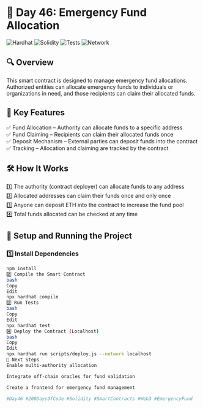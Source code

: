 # 📅 Day 46: Emergency Fund Allocation

![Hardhat](https://img.shields.io/badge/Built%20With-Hardhat-blue)
![Solidity](https://img.shields.io/badge/Solidity-0.8.21-purple)
![Tests](https://img.shields.io/badge/Tests-Chai%20%26%20Waffle-green)
![Network](https://img.shields.io/badge/Network-Localhost-orange)

## 🔍 Overview
This smart contract is designed to manage emergency fund allocations. Authorized entities can allocate emergency funds to individuals or organizations in need, and those recipients can claim their allocated funds. 

## 📜 Key Features
✅ Fund Allocation – Authority can allocate funds to a specific address  
✅ Fund Claiming – Recipients can claim their allocated funds once  
✅ Deposit Mechanism – External parties can deposit funds into the contract  
✅ Tracking – Allocation and claiming are tracked by the contract  

## 🛠️ How It Works
1️⃣ The authority (contract deployer) can allocate funds to any address  
2️⃣ Allocated addresses can claim their funds once and only once  
3️⃣ Anyone can deposit ETH into the contract to increase the fund pool  
4️⃣ Total funds allocated can be checked at any time  

## 🚀 Setup and Running the Project

### 1️⃣ Install Dependencies
```bash
npm install
2️⃣ Compile the Smart Contract
bash
Copy
Edit
npx hardhat compile
3️⃣ Run Tests
bash
Copy
Edit
npx hardhat test
4️⃣ Deploy the Contract (Localhost)
bash
Copy
Edit
npx hardhat run scripts/deploy.js --network localhost
🔗 Next Steps
Enable multi-authority allocation

Integrate off-chain oracles for fund validation

Create a frontend for emergency fund management

#Day46 #200DaysOfCode #Solidity #SmartContracts #Web3 #EmergencyFund